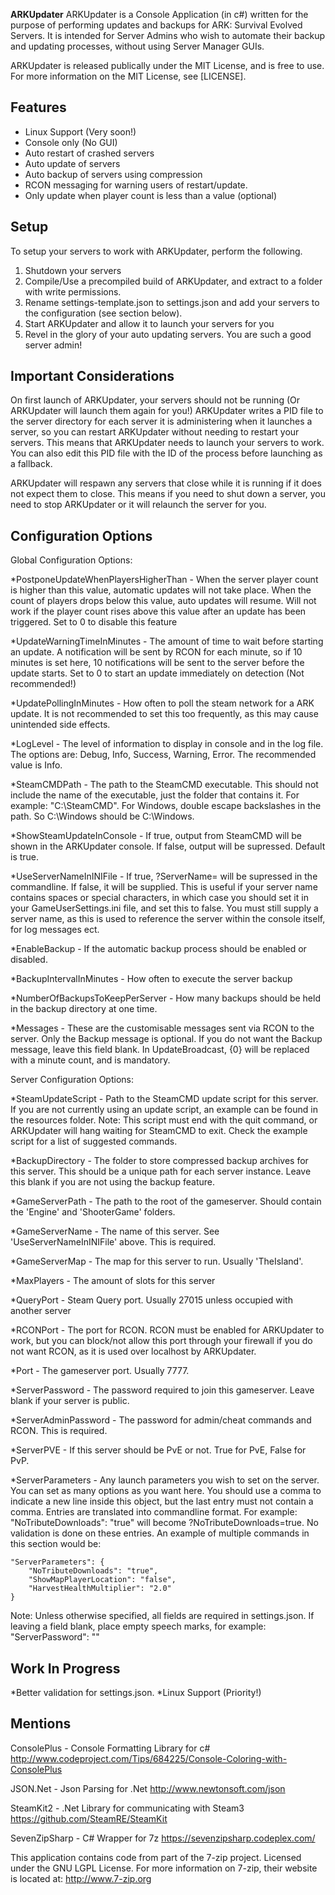 **ARKUpdater**
ARKUpdater is a Console Application (in c#) written for the purpose of performing updates and backups for ARK: Survival Evolved Servers.
It is intended for Server Admins who wish to automate their backup and updating processes, without using Server Manager GUIs.

ARKUpdater is released publically under the MIT License, and is free to use. For more information on the MIT License, see [LICENSE].

## Features
- Linux Support (Very soon!)
- Console only (No GUI)
- Auto restart of crashed servers
- Auto update of servers
- Auto backup of servers using compression
- RCON messaging for warning users of restart/update.
- Only update when player count is less than a value (optional)

## Setup
To setup your servers to work with ARKUpdater, perform the following.

1) Shutdown your servers
2) Compile/Use a precompiled build of ARKUpdater, and extract to a folder with write permissions.
3) Rename settings-template.json to settings.json and add your servers to the configuration (see section below).
4) Start ARKUpdater and allow it to launch your servers for you
5) Revel in the glory of your auto updating servers. You are such a good server admin!

## Important Considerations
On first launch of ARKUpdater, your servers should not be running (Or ARKUpdater will launch them again for you!)
ARKUpdater writes a PID file to the server directory for each server it is administering when it launches a server, so you can restart ARKUpdater without needing to restart your servers.
This means that ARKUpdater needs to launch your servers to work. You can also edit this PID file with the ID of the process before launching as a fallback.

ARKUpdater will respawn any servers that close while it is running if it does not expect them to close. This means if you need to shut down a server, you need to stop ARKUpdater or it will relaunch the server for you.

## Configuration Options

Global Configuration Options:

*PostponeUpdateWhenPlayersHigherThan - 
	When the server player count is higher than this value, automatic updates will not take place. When the count of players drops below this value, auto updates will resume.
	Will not work if the player count rises above this value after an update has been triggered.
	Set to 0 to disable this feature

*UpdateWarningTimeInMinutes - 
	The amount of time to wait before starting an update. A notification will be sent by RCON for each minute, so if 10 minutes is set here, 10 notifications will be sent to the server before the update starts.
	Set to 0 to start an update immediately on detection (Not recommended!)

*UpdatePollingInMinutes -
	How often to poll the steam network for a ARK update. It is not recommended to set this too frequently, as this may cause unintended side effects.

*LogLevel -
	The level of information to display in console and in the log file. The options are:
	Debug, Info, Success, Warning, Error.
	The recommended value is Info.

*SteamCMDPath - 
	The path to the SteamCMD executable. This should not include the name of the executable, just the folder that contains it. For example: "C:\\SteamCMD".
	For Windows, double escape backslashes in the path. So C:\Windows should be C:\\Windows.

*ShowSteamUpdateInConsole - 
	If true, output from SteamCMD will be shown in the ARKUpdater console. If false, output will be supressed.
	Default is true.

*UseServerNameInINIFile - 
	If true, ?ServerName= will be supressed in the commandline. If false, it will be supplied. This is useful if your server name contains spaces or special characters, in which case you should set it in your GameUserSettings.ini file, and set this to false. You must still supply a server name, as this is used to reference the server within the console itself, for log messages ect.

*EnableBackup - 
	If the automatic backup process should be enabled or disabled.

*BackupIntervalInMinutes -
	How often to execute the server backup

*NumberOfBackupsToKeepPerServer - 
	How many backups should be held in the backup directory at one time.

*Messages - 
	These are the customisable messages sent via RCON to the server. Only the Backup message is optional. If you do not want the Backup message, leave this field blank.
	In UpdateBroadcast, {0} will be replaced with a minute count, and is mandatory.


Server Configuration Options:

*SteamUpdateScript - 
	Path to the SteamCMD update script for this server. If you are not currently using an update script, an example can be found in the resources folder.
	Note: This script must end with the quit command, or ARKUpdater will hang waiting for SteamCMD to exit. Check the example script for a list of suggested commands.

*BackupDirectory -
	The folder to store compressed backup archives for this server. This should be a unique path for each server instance. Leave this blank if you are not using the backup feature.

*GameServerPath -
	The path to the root of the gameserver. Should contain the 'Engine' and 'ShooterGame' folders.

*GameServerName -
	The name of this server. See 'UseServerNameInINIFile' above.
	This is required.

*GameServerMap -
	The map for this server to run. Usually 'TheIsland'.

*MaxPlayers -
	The amount of slots for this server

*QueryPort -
	Steam Query port. Usually 27015 unless occupied with another server

*RCONPort - 
	The port for RCON. RCON must be enabled for ARKUpdater to work, but you can block/not allow this port through your firewall if you do not want RCON, as it is used over localhost by ARKUpdater.

*Port -
	The gameserver port. Usually 7777.

*ServerPassword -
	The password required to join this gameserver. Leave blank if your server is public.

*ServerAdminPassword - 
	The password for admin/cheat commands and RCON. This is required.

*ServerPVE - 
	If this server should be PvE or not. True for PvE, False for PvP.

*ServerParameters -
	Any launch parameters you wish to set on the server. You can set as many options as you want here. You should use a comma to indicate a new line inside this object, but the last entry must not contain a comma.
	Entries are translated into commandline format. For example: "NoTributeDownloads": "true" will become ?NoTributeDownloads=true. No validation is done on these entries.
	An example of multiple commands in this section would be:

    "ServerParameters": { 
        "NoTributeDownloads": "true",
        "ShowMapPlayerLocation": "false",
        "HarvestHealthMultiplier": "2.0"
    }

Note: Unless otherwise specified, all fields are required in settings.json.
If leaving a field blank, place empty speech marks, for example: "ServerPassword": ""

## Work In Progress

 *Better validation for settings.json.
 *Linux Support (Priority!)

## Mentions

ConsolePlus - Console Formatting Library for c#
http://www.codeproject.com/Tips/684225/Console-Coloring-with-ConsolePlus

JSON.Net - Json Parsing for .Net
http://www.newtonsoft.com/json

SteamKit2 - .Net Library for communicating with Steam3
https://github.com/SteamRE/SteamKit

SevenZipSharp - C# Wrapper for 7z
https://sevenzipsharp.codeplex.com/


This application contains code from part of the 7-zip project. Licensed under the GNU LGPL License.
For more information on 7-zip, their website is located at: http://www.7-zip.org